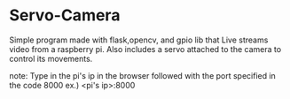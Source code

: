 # Servo-Camera
Simple program made with flask,opencv, and gpio lib that Live streams video from a raspberry pi. Also includes a servo attached to the camera to control its movements.

note: Type in the pi's ip in the browser followed with the port specified in the code 8000 
ex.) <pi's ip>:8000
